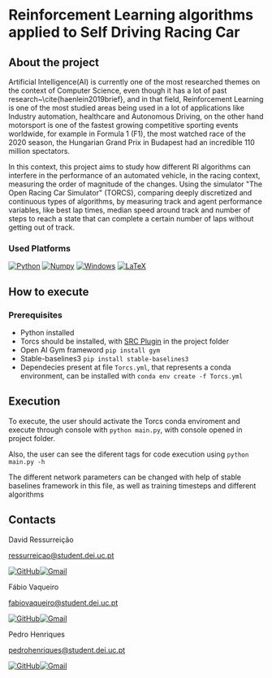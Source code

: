# Reinforcement Learning algorithms applied to Self Driving Racing Car

## About the project

Artificial Intelligence(AI) is currently one of the most researched themes on the context of Computer Science, even though it has a lot of past research~\cite{haenlein2019brief}, and in that field, Reinforcement Learning is one of the most studied areas being used in a lot of applications like Industry automation, healthcare and Autonomous Driving, on the other hand motorsport is one of the fastest growing competitive sporting events worldwide, for example in Formula 1 (F1), the most watched race of the 2020 season, the Hungarian Grand Prix in Budapest had an incredible 110 million spectators.

In this context, this project aims to study how different RI algorithms can interfere in the performance of an automated vehicle, in the racing context, measuring the order of magnitude of the changes. Using the simulator "The Open Racing Car Simulator" (TORCS), comparing deeply discretized and continuous types of algorithms, by measuring track and agent performance variables, like best lap times, median speed around track and number of steps to reach a state that can complete a certain number of laps without getting out of track.

### Used Platforms

[![Python][Python.logo]][Python-url]
[![Numpy][Numpy.logo]][Windows-url]
[![Windows][Windows.logo]][Windows-url]
[![LaTeX][LaTeX.com]][LaTeX-url]

## How to execute

### Prerequisites

- Python installed
- Torcs should be installed, with <a href="https://arxiv.org/pdf/1304.1672.pdf">SRC Plugin</a> in the project folder
- Open AI Gym frameword `pip install gym`
- Stable-baselines3 `pip install stable-baselines3`
- Dependecies present at file `Torcs.yml`, that represents a conda environment, can be installed with `conda env create -f Torcs.yml`

## Execution

To execute, the user should activate the Torcs conda enviroment and execute through console with `python main.py`, with console opened in project folder.

Also, the user can see the diferent tags for code execution using `python main.py -h`

The different network parameters can be changed with help of stable baselines framework in this file, as well as training timesteps and different algorithms

## Contacts

David Ressurreição

ressurreicao@student.dei.uc.pt

[![GitHub][GitHub.com]][GitHub-David][![Gmail][Gmail.com]][Gmail-David]

Fábio Vaqueiro

fabiovaqueiro@student.dei.uc.pt

[![GitHub][GitHub.com]][GitHub-Fabio][![Gmail][Gmail.com]][Gmail-Fabio]

Pedro Henriques

pedrohenriques@student.dei.uc.pt

[![GitHub][GitHub.com]][GitHub-Duarte][![Gmail][Gmail.com]][Gmail-Duarte]

[Python.logo]: https://img.shields.io/badge/python-3670A0?style=for-the-badge&logo=python&logoColor=ffdd54
[Python-url]: https://www.python.org/

[LaTeX.com]: https://img.shields.io/badge/latex-%23008080.svg?style=for-the-badge&logo=latex&logoColor=white
[LaTeX-url]: https://www.latex-project.org/

[Windows.logo]: https://img.shields.io/badge/Windows-0078D6?style=for-the-badge&logo=windows&logoColor=white~
[Windows-url]: https://www.microsoft.com/en-us/windows?wa=wsignin1.0

[NumPy.logo]: https://img.shields.io/badge/numpy-%23013243.svg?style=for-the-badge&logo=numpy&logoColor=white

[GitHub.com]: https://img.shields.io/badge/github-%23121011.svg?style=for-the-badge&logo=github&logoColor=white
[GitHub-Duarte]: https://github.com/PedroDuarteSH
[GitHub-David]: https://github.com/David-Forte
[GitHub-Fabio]: https://github.com/FabioVaqueiro

[Gmail.com]:https://img.shields.io/badge/Gmail-D14836?style=for-the-badge&logo=gmail&logoColor=white
[Gmail-David]: mailto:ressurreicao@student.dei.uc.pt
[Gmail-Fabio]: mailto:fabiovaqueiro@student.dei.uc.pt
[Gmail-Duarte]: mailto:pedrohenriques@student.dei.uc.pt
